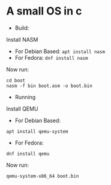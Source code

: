 # A small OS in c

- Build: 

Install NASM
- For Debian Based:
`apt install nasm`
- For Fedora:
`dnf install nasm`

Now run:
```
cd boot
nasm -f bin boot.asm -o boot.bin
```

- Running

Install QEMU
- For Debian Based:
```
apt install qemu-system
```
- For Fedora:
```
dnf install qemu
```

Now run:
```
qemu-system-x86_64 boot.bin
```
